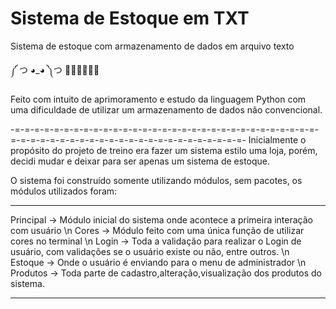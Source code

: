 # Sistema de Estoque em TXT
 Sistema de estoque com armazenamento de dados em arquivo texto

༼ つ ◕_◕ ༽つ 🐍🐍🐍🐍🐍🐍


Feito com intuito de aprimoramento e estudo da linguagem Python com uma dificuldade de utilizar um armazenamento de dados não convencional.

-=-=-=-=-=-=-=-=-=-=-=-=-=-=-=-=-=-=-=-=-=-=-=-=-=-=-=-=-=-=-=-=-=-=-=-=-=-=-=-=-=-=-=-=-=-=-=-=-=-=-=-=-=-=-=-
Inicialmente o propósito do projeto de treino era fazer um sistema estilo uma loja, porém, decidi mudar e deixar para ser apenas um sistema de estoque.

O sistema foi construído somente utilizando módulos, sem pacotes, os módulos utilizados foram:
_______________________________________________________________________________________________________________________
Principal → Módulo inicial do sistema onde acontece a primeira interação com usuário
\n
Cores → Módulo feito com uma única função de utilizar cores no terminal 
\n
Login → Toda a validação para realizar o Login de usuário, com validações se o usuário existe ou não, entre outros.
\n
Estoque → Onde o usuário é enviando para o menu de administrador
\n
Produtos → Toda parte de cadastro,alteração,visualização dos produtos do sistema.
_______________________________________________________________________________________________________________________

